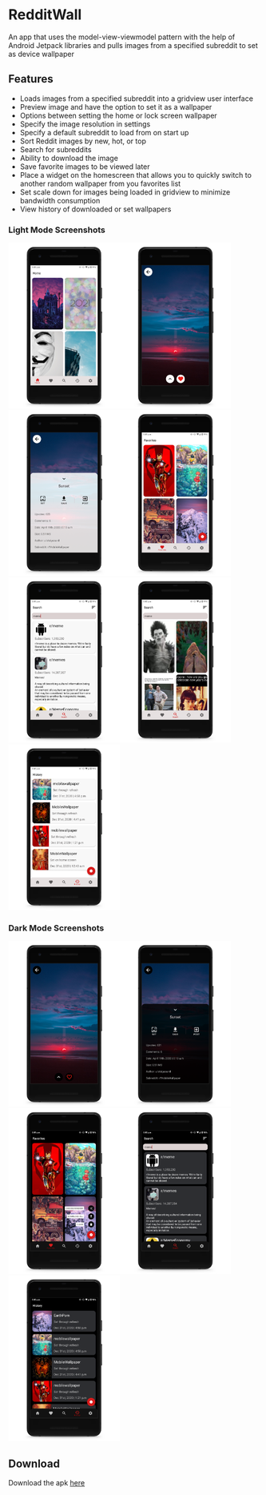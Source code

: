 # RedditWall
An app that uses the model-view-viewmodel pattern with the help of Android Jetpack libraries and pulls images from a specified subreddit to set as device wallpaper

## Features
- Loads images from a specified subreddit into a gridview user interface
- Preview image and have the option to set it as a wallpaper
- Options between setting the home or lock screen wallpaper
- Specify the image resolution in settings
- Specify a default subreddit to load from on start up
- Sort Reddit images by new, hot, or top
- Search for subreddits
- Ability to download the image
- Save favorite images to be viewed later
- Place a widget on the homescreen that allows you to quickly switch to another random wallpaper from you favorites list
- Set scale down for images being loaded in gridview to minimize bandwidth consumption
- View history of downloaded or set wallpapers
### Light Mode Screenshots
<img src="screens/light_home.png" height="331" width="223"><img src="screens/light_prev.png" height="331" width="223"><img src="screens/light_bottom.png" height="331" width="223"><img src="screens/light_fav.png" height="331" width="223"><img src="screens/light_sub.png" height="331" width="223"><img src="screens/light_search.png" height="331" width="223"><img src="screens/light_history.png" height="331" width="223">
### Dark Mode Screenshots
<img src="screens/dark_prev.png" height="331" width="223"><img src="screens/dark_bottom.png" height="331" width="223"/><img src="screens/dark_fav.png" height="331" width="223"><img src="screens/dark_sub.png" height="331" width="223"><img src="screens/dark_history.png" height="331" width="223">

## Download
Download the apk [here](https://github.com/meh430/RedditWall/releases/download/v0.92-beta/redditwallsv0.92-beta.apk)
